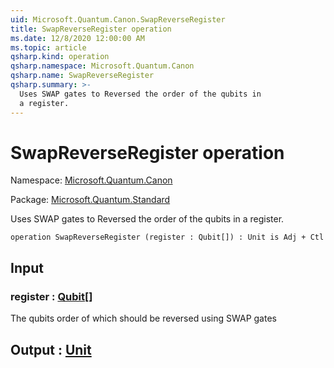 ```yaml
---
uid: Microsoft.Quantum.Canon.SwapReverseRegister
title: SwapReverseRegister operation
ms.date: 12/8/2020 12:00:00 AM
ms.topic: article
qsharp.kind: operation
qsharp.namespace: Microsoft.Quantum.Canon
qsharp.name: SwapReverseRegister
qsharp.summary: >-
  Uses SWAP gates to Reversed the order of the qubits in
  a register.
---
```


# SwapReverseRegister operation

Namespace: [Microsoft.Quantum.Canon](xref:Microsoft.Quantum.Canon)

Package: [Microsoft.Quantum.Standard](https://nuget.org/packages/Microsoft.Quantum.Standard)


Uses SWAP gates to Reversed the order of the qubits ina register.

```qsharp
operation SwapReverseRegister (register : Qubit[]) : Unit is Adj + Ctl
```


## Input

### register : [Qubit](xref:microsoft.quantum.lang-ref.qubit)[]

The qubits order of which should be reversed using SWAP gates



## Output : [Unit](xref:microsoft.quantum.lang-ref.unit)

